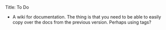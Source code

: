 Title: To Do

<ul><li>A wiki for documentation. The thing is that you need to be able to easily copy over the docs from the previous version. Perhaps using tags?</li></ul>
